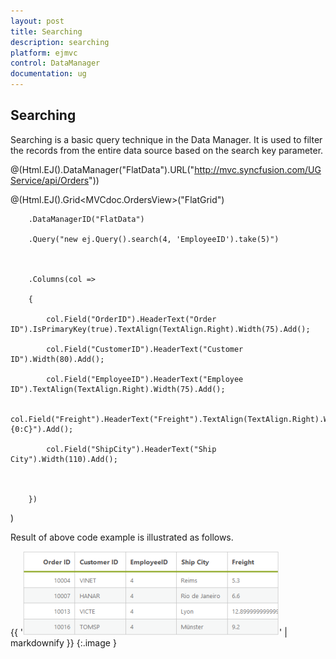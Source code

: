 ```yaml
---
layout: post
title: Searching
description: searching
platform: ejmvc
control: DataManager
documentation: ug
---
```


## Searching

Searching is a basic query technique in the Data Manager. It is used to filter the records from the entire data source based on the search key parameter.

@(Html.EJ().DataManager("FlatData").URL("http://mvc.syncfusion.com/UGService/api/Orders"))



@(Html.EJ().Grid<MVCdoc.OrdersView>("FlatGrid")

        .DataManagerID("FlatData")

        .Query("new ej.Query().search(4, 'EmployeeID').take(5)")



        .Columns(col =>

        {

            col.Field("OrderID").HeaderText("Order ID").IsPrimaryKey(true).TextAlign(TextAlign.Right).Width(75).Add();

            col.Field("CustomerID").HeaderText("Customer ID").Width(80).Add();

            col.Field("EmployeeID").HeaderText("Employee ID").TextAlign(TextAlign.Right).Width(75).Add();

            col.Field("Freight").HeaderText("Freight").TextAlign(TextAlign.Right).Width(75).Format("{0:C}").Add();

            col.Field("ShipCity").HeaderText("Ship City").Width(110).Add();



        })	

)





Result of above code example is illustrated as follows.

{{ '![](Searching_images/Searching_img1.png)' | markdownify }}
{:.image }


